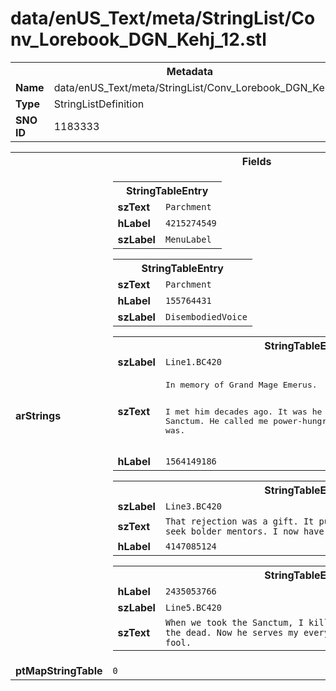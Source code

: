 <h1>data/enUS_Text/meta/StringList/Conv_Lorebook_DGN_Kehj_12.stl</h1><table><tr><th colspan="100%">Metadata</th></tr><tr><td><b>Name</b></td><td>data/enUS_Text/meta/StringList/Conv_Lorebook_DGN_Kehj_12.stl</td></tr><tr><td><b>Type</b></td><td>StringListDefinition</td></tr><tr><td><b>SNO ID</b></td><td>1183333</td></tr></table>

<table><tr><th colspan="100%">Fields</th></tr><tr><td><b>arStrings</b></td><td><table><tr><th colspan="100%">StringTableEntry</th></tr><tr><td><b>szText</b></td><td><code>Parchment</code></td></tr><tr><td><b>hLabel</b></td><td><code>4215274549</code></td></tr><tr><td><b>szLabel</b></td><td><code>MenuLabel</code></td></tr></table>


<table><tr><th colspan="100%">StringTableEntry</th></tr><tr><td><b>szText</b></td><td><code>Parchment</code></td></tr><tr><td><b>hLabel</b></td><td><code>155764431</code></td></tr><tr><td><b>szLabel</b></td><td><code>DisembodiedVoice</code></td></tr></table>


<table><tr><th colspan="100%">StringTableEntry</th></tr><tr><td><b>szLabel</b></td><td><code>Line1.BC420</code></td></tr><tr><td><b>szText</b></td><td><pre>In memory of Grand Mage Emerus. 

I met him decades ago. It was he who rejected my application to the Sanctum. He called me power-hungry, reckless. And I was.</pre></td></tr><tr><td><b>hLabel</b></td><td><code>1564149186</code></td></tr></table>


<table><tr><th colspan="100%">StringTableEntry</th></tr><tr><td><b>szLabel</b></td><td><code>Line3.BC420</code></td></tr><tr><td><b>szText</b></td><td><code>That rejection was a gift. It put me on my path, pushed me to seek bolder mentors. I now have the power I once sought.</code></td></tr><tr><td><b>hLabel</b></td><td><code>4147085124</code></td></tr></table>


<table><tr><th colspan="100%">StringTableEntry</th></tr><tr><td><b>hLabel</b></td><td><code>2435053766</code></td></tr><tr><td><b>szLabel</b></td><td><code>Line5.BC420</code></td></tr><tr><td><b>szText</b></td><td><code>When we took the Sanctum, I killed him myself. Raised him from the dead. Now he serves my every whim. A fitting legacy for a fool.</code></td></tr></table>


</td></tr><tr><td><b>ptMapStringTable</b></td><td><code>0</code></td></tr></table>

